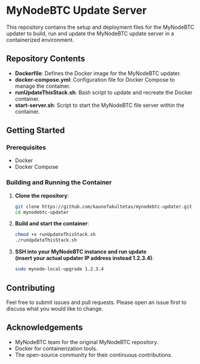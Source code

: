 # MyNodeBTC Update Server

This repository contains the setup and deployment files for the MyNodeBTC updater to build, run and update the MyNodeBTC update server in a containerized environment.

## Repository Contents

- **Dockerfile**: Defines the Docker image for the MyNodeBTC updater.
- **docker-compose.yml**: Configuration file for Docker Compose to manage the container.
- **runUpdateThisStack.sh**: Bash script to update and recreate the Docker container.
- **start-server.sh**: Script to start the MyNodeBTC file server within the container.

## Getting Started

### Prerequisites

- Docker
- Docker Compose

### Building and Running the Container

1. **Clone the repository**:
    ```sh
    git clone https://github.com/kaunofakultetas/mynodebtc-updater.git
    cd mynodebtc-updater
    ```

2. **Build and start the container**:
    ```sh
    chmod +x runUpdateThisStack.sh
    ./runUpdateThisStack.sh
    ```

3. **SSH into your MyNodeBTC instance and run update \
   (insert your actual updater IP address instead 1.2.3.4)**:
    ```sh
    sudo mynode-local-upgrade 1.2.3.4
    ```
    
## Contributing

Feel free to submit issues and pull requests. Please open an issue first to discuss what you would like to change.

## Acknowledgements

- MyNodeBTC team for the original MyNodeBTC repository.
- Docker for containerization tools.
- The open-source community for their continuous contributions.

